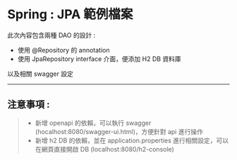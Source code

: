 # Spring : JPA 範例檔案

此次內容包含兩種 DAO 的設計  :
- 使用 @Repository 的 annotation
- 使用 JpaRepository interface 介面，便添加 H2 DB 資料庫

以及相關 swagger 設定


---
## 注意事項 :

> - 新增 openapi 的依賴，可以執行 swagger (hocalhost:8080/swagger-ui.html)，方便針對 api 進行操作
> - 新增 h2 DB 的依賴，並在 application.properties 進行相關設定，可以在網頁直接開啟 DB (localhost:8080/h2-console)

